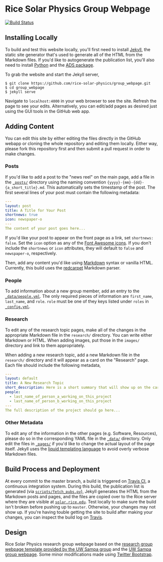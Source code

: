# Rice Solar Physics Group Webpage
[![Build Status](https://travis-ci.org/rice-solar-physics/group_webpage.svg?branch=master)](https://travis-ci.org/rice-solar-physics/group_webpage)

## Installing Locally
To build and test this website locally, you'll first need to install [Jekyll](https://jekyllrb.com/), the static site generator that's used to generate all of the HTML from the Markdown files. If you'd like to autogenerate the publication list, you'll also need to install [Python](https://www.python.org/) and the [ADS package](https://github.com/andycasey/ads).

To grab the website and start the Jekyll server,
```Shell
$ git clone https://github.com/rice-solar-physics/group_webpage.git
$ cd group_webpage
$ jekyll serve
```
Navigate to `localhost:4000` in your web browser to see the site. Refresh the page to see your edits. Alternatively, you can edit/add pages as desired just using the GUI tools in the GitHub web app.

## Adding Content
You can edit this site by either editing the files directly in the GitHub webapp or cloning the whole repository and editing them locally. Either way, please fork this repository first and then submit a pull request in order to make changes.

### Posts
If you'd like to add a post to the "news reel" on the main page, add a file in the [`_posts/`](_posts/) directory using the naming convention `{yyyy}-{mm}-{dd}-{a_short_title}.md`. This automatically sets the timestamp of the post. The first several lines of your post must contain the following metadata:
```yaml
---
layout: post
title: A Title for Your Post
shortnews: true
icon: newspaper-o
---
The content of your post goes here...
```
If you'd like your post to appear on the front page as a link, set `shortnews: false`. Set the `icon` option as any of the [Font Awesome icons](http://fontawesome.io/icons/). If you don't include the `shortnews` or `icon` attributes, they will default to `false` and `newspaper-o`, respectively.

Then, add any content you'd like using [Markdown](https://github.com/adam-p/markdown-here/wiki/Markdown-Cheatsheet) syntax or vanilla HTML. Currently, this build uses the [redcarpet](https://github.com/vmg/redcarpet) Markdown parser.

### People
To add information about a new group member, add an entry to the [`_data/people.yml`](_data/people.yml). The only required pieces of information are `first_name`, `last_name`, and `role`. `role` must be one of they keys listed under `roles` in [`_config.yml`](_config.yml).

### Research
To edit any of the research topic pages, make all of the changes in the appropriate Markdown file in the `research/` directory. You can write either Markdown or HTML. When adding images, put those in the `images/` directory and link to them appropriately.

When adding a new research topic, add a new Markdown file in the `research/` directory and it will appear as a card on the "Research" page. Each file should include the following metadata,
```yaml
---
layout: default
title: A New Research Topic
short_description: Here is a short summary that will show up on the card
people:
  - last_name_of_person_a_working_on_this_project
  - last_name_of_person_b_working_on_this_project
---
The full description of the project should go here...
```

### Other Metadata
To edit any of the information in the other pages (e.g. Software, Resources), please do so in the corresponding YAML file in the [`_data/`](_data/) directory. Only edit the files in [`_pages/`](_pages/) if you'd like to change the actual layout of the page itself. Jekyll uses the [liquid templating language](https://shopify.github.io/liquid/) to avoid overly verbose Markdown files.

## Build Process and Deployment
At every commit to the master branch, a build is triggered on [Travis CI](https://travis-ci.org/rice-solar-physics/group_webpage), a continuous integration system. During this build, the publication list is generated (via [`scripts/fetch_pubs.py`](scripts/fetch_pubs.py)), Jekyll generates the HTML from the Markdown posts and pages, and the files are copied over to the Rice server where they are visible at [`solar.rice.edu`](http://solar.rice.edu). Test locally to make sure the build isn't broken before pushing up to `master`. Otherwise, your changes may not show up. If you're having touble getting the site to build after making your changes, you can inspect the build log on [Travis](https://travis-ci.org/rice-solar-physics/group_webpage).

## Design
Rice Solar Physics research group webpage based on the [research group webpage template provided by the UW Sampa group](https://github.com/uwsampa/research-group-web) and the [UW Sampa group webpage](http://sampa.cs.washington.edu/). Some minor modifications made using [Twitter Bootstrap](https://getbootstrap.com/).
